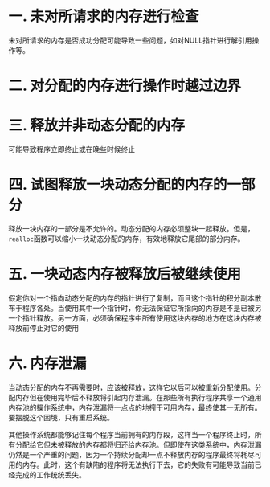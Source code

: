 # 一. 未对所请求的内存进行检查
未对所请求的内存是否成功分配可能导致一些问题，如对NULL指针进行解引用操作等。

# 二. 对分配的内存进行操作时越过边界

# 三. 释放并非动态分配的内存
可能导致程序立即终止或在晚些时候终止

# 四. 试图释放一块动态分配的内存的一部分
释放一块内存的一部分是不允许的。动态分配的内存必须整块一起释放。但是，`realloc`函数可以缩小一块动态分配的内存，有效地释放它尾部的部分内存。

# 五. 一块动态内存被释放后被继续使用
假定你对一个指向动态分配的内存的指针进行了复制，而且这个指针的积分副本散布于程序各处。当使用其中一个指针时，你无法保证它所指向的内存是不是已被另一个指针释放。另一方面，必须确保程序中所有使用这块内存的地方在这块内存被释放前停止对它的使用

# 六. 内存泄漏
当动态分配的内存不再需要时，应该被释放，这样它以后可以被重新分配使用。分配内存但在使用完毕后不释放将引起内存泄漏。在那些所有执行程序共享一个通用内存池的操作系统中，内存泄漏将一点点的地榨干可用内存，最终使其一无所有。要摆脱这个困境，只有重启系统。

其他操作系统都能够记住每个程序当前拥有的内存段，这样当一个程序终止时，所有分配给它但未被释放的内存都将归还给内存池。但即使在这类系统中，内存泄漏仍然是一个严重的问题，因为一个持续分配却一点不释放内存的程序最终将耗尽可用的内存。此时，这个有缺陷的程序将无法执行下去，它的失败有可能导致当前已经完成的工作统统丢失。